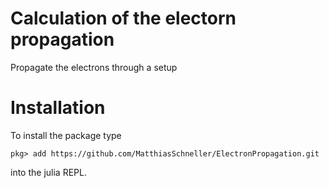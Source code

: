 # Calculation of the electorn propagation
Propagate the electrons through a setup

# Installation
To install the package type
```
pkg> add https://github.com/MatthiasSchneller/ElectronPropagation.git
```
into the julia REPL.

